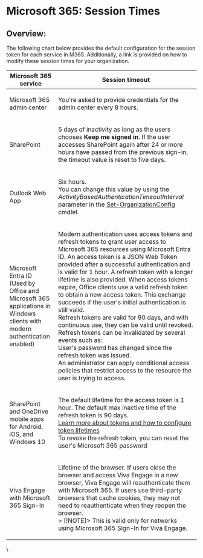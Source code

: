 # Microsoft 365: Session Times

## Overview:

The following chart below provides the default configuration for the session token for each service in M365. Additionally, a link is provided on how to modify these session times for your organization.&#x20;

| Microsoft 365 service                                                                                                                  | Session timeout                                                                                                                                                                                                                                                                                                                                                                                                                                                                                                                                                                                                                                                                                                                                                                                                                                                    |
| -------------------------------------------------------------------------------------------------------------------------------------- | ------------------------------------------------------------------------------------------------------------------------------------------------------------------------------------------------------------------------------------------------------------------------------------------------------------------------------------------------------------------------------------------------------------------------------------------------------------------------------------------------------------------------------------------------------------------------------------------------------------------------------------------------------------------------------------------------------------------------------------------------------------------------------------------------------------------------------------------------------------------ |
| <p>Microsoft 365 admin center<br></p>                                                                                                  | <p>You're asked to provide credentials for the admin center every 8 hours.<br></p>                                                                                                                                                                                                                                                                                                                                                                                                                                                                                                                                                                                                                                                                                                                                                                                 |
| <p>SharePoint<br></p>                                                                                                                  | <p>5 days of inactivity as long as the users chooses <strong>Keep me signed in</strong>. If the user accesses SharePoint again after 24 or more hours have passed from the previous sign-in, the timeout value is reset to five days.<br></p>                                                                                                                                                                                                                                                                                                                                                                                                                                                                                                                                                                                                                      |
| <p>Outlook Web App<br></p>                                                                                                             | <p>Six hours.<br>You can change this value by using the <em>ActivityBasedAuthenticationTimeoutInterval</em> parameter in the <a href="https://learn.microsoft.com/en-us/powershell/module/exchange/set-organizationconfig">Set-OrganizationConfig</a> cmdlet.<br></p>                                                                                                                                                                                                                                                                                                                                                                                                                                                                                                                                                                                              |
| <p>Microsoft Entra ID<br>(Used by Office and Microsoft 365 applications in Windows clients with modern authentication enabled)<br></p> | <p>Modern authentication uses access tokens and refresh tokens to grant user access to Microsoft 365 resources using Microsoft Entra ID. An access token is a JSON Web Token provided after a successful authentication and is valid for 1 hour. A refresh token with a longer lifetime is also provided. When access tokens expire, Office clients use a valid refresh token to obtain a new access token. This exchange succeeds if the user's initial authentication is still valid.<br>Refresh tokens are valid for 90 days, and with continuous use, they can be valid until revoked.<br>Refresh tokens can be invalidated by several events such as:<br>User's password has changed since the refresh token was issued.<br>An administrator can apply conditional access policies that restrict access to the resource the user is trying to access.<br></p> |
| <p>SharePoint and OneDrive mobile apps for Android, iOS, and Windows 10<br></p>                                                        | <p>The default lifetime for the access token is 1 hour. The default max inactive time of the refresh token is 90 days.<br><a href="https://learn.microsoft.com/en-us/azure/active-directory/active-directory-configurable-token-lifetimes">Learn more about tokens and how to configure token lifetimes</a><br>To revoke the refresh token, you can reset the user's Microsoft 365 password<br></p>                                                                                                                                                                                                                                                                                                                                                                                                                                                                |
| <p>Viva Engage with Microsoft 365 Sign-In<br></p>                                                                                      | <p>Lifetime of the browser. If users close the browser and access Viva Engage in a new browser, Viva Engage will reauthenticate them with Microsoft 365. If users use third-party browsers that cache cookies, they may not need to reauthenticate when they reopen the browser.<br>> [!NOTE]> This is valid only for networks using Microsoft 365 Sign-In for Viva Engage.</p>                                                                                                                                                                                                                                                                                                                                                                                                                                                                                    |

\
